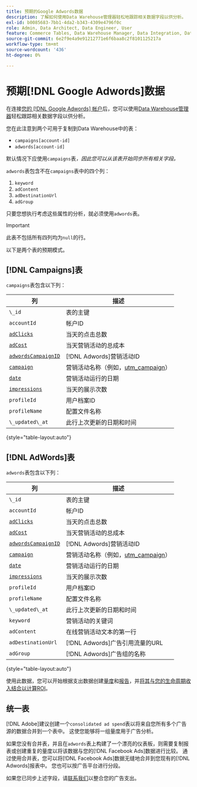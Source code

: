 ```yaml
---
title: 预期的Google Adwords数据
description: 了解如何使用Data Warehouse管理器轻松地跟踪相关数据字段以供分析。
exl-id: b0085683-7bb1-4da2-b343-4309e4796f0c
role: Admin, Data Architect, Data Engineer, User
feature: Commerce Tables, Data Warehouse Manager, Data Integration, Data Import/Export
source-git-commit: 6e2f9e4a9e91212771e6f6baa8c2f8101125217a
workflow-type: tm+mt
source-wordcount: '436'
ht-degree: 0%

---
```


# 预期[!DNL Google Adwords]数据

在连接[您的 [!DNL Google Adwords] 帐户](../integrations/google-adwords.md)后，您可以使用[Data Warehouse管理器](../../data-warehouse-mgr/tour-dwm.md)轻松跟踪相关数据字段以供分析。

您在此注意到两个可用于复制到Data Warehouse中的表：

* `campaigns[account-id]`
* `adwords[account-id]`

默认情况下应使用`campaigns`表&#x200B;*，因此您可以从该表开始同步所有相关字段。*

`adwords`表包含不在`campaigns`表中的四个列：

1. `keyword`
1. `adContent`
1. `adDestinationUrl`
1. `adGroup`

只要您想执行考虑这些属性的分析，就必须使用`adwords`表。

>[!IMPORTANT]
>
>此表不包括所有四列均为`null`的行。

以下是两个表的预期模式。

## [!DNL Campaigns]表

`campaigns`表包含以下列：

| **列** | **描述** |
|-----|-----|
| `\_id` | 表的主键 |
| `accountId` | 帐户ID |
| [`adClicks`](https://ga-dev-tools.google/dimensions-metrics-explorer/#view=detail&amp;group=adwords&amp;jump=ga_adclicks) | 当天的点击总数 |
| [`adCost`](https://ga-dev-tools.google/dimensions-metrics-explorer/#view=detail&amp;group=adwords&amp;jump=ga_adcost) | 当天营销活动的总成本 |
| [`adwordsCampaignID`](https://ga-dev-tools.google/dimensions-metrics-explorer/#view=detail&amp;group=adwords&amp;jump=ga_adwordscampaignid) | [!DNL Adwords]营销活动ID |
| [`campaign`](https://ga-dev-tools.google/dimensions-metrics-explorer/#view=detail&amp;group=traffic_sources&amp;jump=ga_campaign) | 营销活动名称（例如，[utm\_campaign](https://support.google.com/analytics/answer/1033867?hl=en)） |
| [`date`](https://ga-dev-tools.google/dimensions-metrics-explorer/#view=detail&amp;group=time&amp;jump=ga_date) | 营销活动运行的日期 |
| [`impressions`](https://ga-dev-tools.google/dimensions-metrics-explorer/#view=detail&amp;group=adwords&amp;jump=ga_impressions) | 当天的展示次数 |
| `profileId` | 用户档案ID |
| `profileName` | 配置文件名称 |
| `\_updated\_at` | 此行上次更新的日期和时间 |

{style="table-layout:auto"}

## [!DNL AdWords]表

`adwords`表包含以下列：

| **列** | **描述** |
|-----|-----|
| `\_id` | 表的主键 |
| `accountId` | 帐户ID |
| [`adClicks`](https://ga-dev-tools.google/dimensions-metrics-explorer/#view=detail&amp;group=adwords&amp;jump=ga_adclicks) | 当天的点击总数 |
| [`adCost`](https://ga-dev-tools.google/dimensions-metrics-explorer/#view=detail&amp;group=adwords&amp;jump=ga_adcost) | 当天营销活动的总成本 |
| [`adwordsCampaignID`](https://ga-dev-tools.google/dimensions-metrics-explorer/#view=detail&amp;group=adwords&amp;jump=ga_adwordscampaignid) | [!DNL Adwords]营销活动ID |
| [`campaign`](https://ga-dev-tools.google/dimensions-metrics-explorer/#view=detail&amp;group=traffic_sources&amp;jump=ga_campaign) | 营销活动名称（例如，[utm\_campaign](https://support.google.com/analytics/answer/1033867?hl=en)） |
| [`date`](https://ga-dev-tools.google/dimensions-metrics-explorer/#view=detail&amp;group=time&amp;jump=ga_date) | 营销活动运行的日期 |
| [`impressions`](https://ga-dev-tools.google/dimensions-metrics-explorer/#view=detail&amp;group=adwords&amp;jump=ga_impressions) | 当天的展示次数 |
| `profileId` | 用户档案ID |
| `profileName` | 配置文件名称 |
| `\_updated\_at` | 此行上次更新的日期和时间 |
| `keyword` | 营销活动的关键词 |
| `adContent` | 在线营销活动文本的第一行 |
| `adDestinationUrl` | [!DNL Adwords]广告引用流量的URL |
| `adGroup` | [!DNL Adwords]广告组的名称 |

{style="table-layout:auto"}

使用此数据，您可以开始根据支出数据创建[量度](../../../data-user/reports/ess-manage-data-metrics.md)和[报告](../../../tutorials/using-visual-report-builder.md)，并[将其与您的生命周期收入结合以计算ROI](../../analysis/roi-ad-camp.md)。

## 统一表

[!DNL Adobe]建议创建一个`consolidated ad spend`表以将来自您所有多个广告源的数据合并到一个表中。 这使您能够将一组量度用于广告分析。

如果您没有合并表，并且在`adwords`表上构建了一个漂亮的仪表板，则需要复制报表或创建重复的量度以将该数据与您的[!DNL Facebook Ads]数据进行比较。 通过使用合并表，您可以将[!DNL Facebook Ads]数据无缝地合并到您现有的[!DNL Adwords]报表中。 您也可以按广告平台进行分段。

如果您已同步上述字段，请[联系我们](https://experienceleague.adobe.com/docs/commerce-knowledge-base/kb/troubleshooting/miscellaneous/mbi-service-policies.html)以整合您的广告支出。
